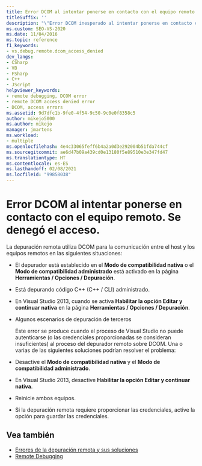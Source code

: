 ```yaml
---
title: Error DCOM al intentar ponerse en contacto con el equipo remoto. Se denegó el acceso.
titleSuffix: ''
description: "\"Error DCOM inesperado al intentar ponerse en contacto con el equipo remoto. Acceso denegado\". Obtenga información sobre esta referencia de error de depuración remota de Visual Studio."
ms.custom: SEO-VS-2020
ms.date: 11/04/2016
ms.topic: reference
f1_keywords:
- vs.debug.remote.dcom_access_denied
dev_langs:
- CSharp
- VB
- FSharp
- C++
- JScript
helpviewer_keywords:
- remote debugging, DCOM error
- remote DCOM access denied error
- DCOM, access errors
ms.assetid: 9d7dfc1b-9fe0-4f54-9c50-9c0e0f8358c5
author: mikejo5000
ms.author: mikejo
manager: jmartens
ms.workload:
- multiple
ms.openlocfilehash: 4e4c33065feff6b4a2a0d3e292004b51fda744cf
ms.sourcegitcommit: ae6d47b09a439cd0e13180f5e89510e3e347fd47
ms.translationtype: HT
ms.contentlocale: es-ES
ms.lasthandoff: 02/08/2021
ms.locfileid: "99858038"
---
```

# <a name="a-dcom-error-occurred-trying-to-contact-the-remote-computer-access-is-denied"></a>Error DCOM al intentar ponerse en contacto con el equipo remoto. Se denegó el acceso.
La depuración remota utiliza DCOM para la comunicación entre el host y los equipos remotos en las siguientes situaciones:

- El depurador está establecido en el **Modo de compatibilidad nativa** o el **Modo de compatibilidad administrado** está activado en la página **Herramientas / Opciones / Depuración**.

- Está depurando código C++ (C++ / CLI) administrado.

- En Visual Studio 2013, cuando se activa **Habilitar la opción Editar y continuar nativa** en la página **Herramientas / Opciones / Depuración**.

- Algunos escenarios de depuración de terceros

  Este error se produce cuando el proceso de Visual Studio no puede autenticarse (o las credenciales proporcionadas se consideran insuficientes) al proceso del depurador remoto sobre DCOM. Una o varias de las siguientes soluciones podrían resolver el problema:

- Desactive el  **Modo de compatibilidad nativa** y el **Modo de compatibilidad administrado**.

- En Visual Studio 2013, desactive **Habilitar la opción Editar y continuar nativa**.

- Reinicie ambos equipos.

- Si la depuración remota requiere proporcionar las credenciales, active la opción para guardar las credenciales.

## <a name="see-also"></a>Vea también

- [Errores de la depuración remota y sus soluciones](../debugger/remote-debugging-errors-and-troubleshooting.md)
- [Remote Debugging](../debugger/remote-debugging.md)